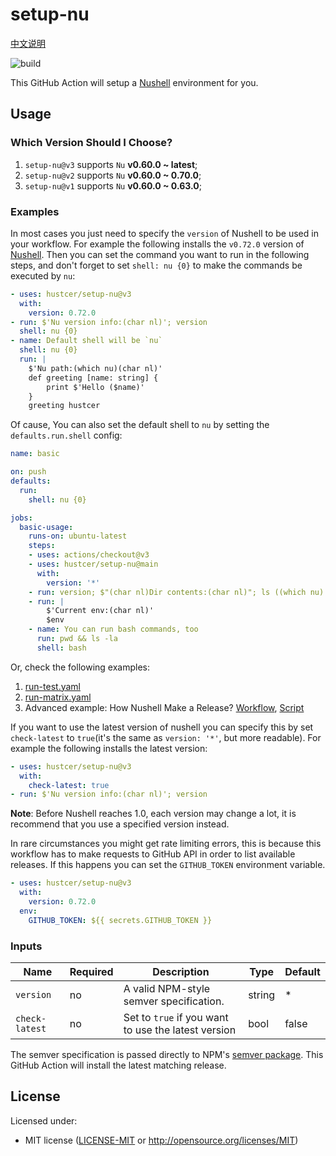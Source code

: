 # setup-nu

[中文说明](README.zh-CN.md)

![build](https://img.shields.io/github/workflow/status/hustcer/setup-nu/build)

This GitHub Action will setup a [Nushell](https://github.com/nushell/nushell) environment for you.

## Usage

### Which Version Should I Choose?

1. `setup-nu@v3` supports `Nu` **v0.60.0 ~ latest**;
2. `setup-nu@v2` supports `Nu` **v0.60.0 ~ 0.70.0**;
3. `setup-nu@v1` supports `Nu` **v0.60.0 ~ 0.63.0**;

### Examples

In most cases you just need to specify the `version` of Nushell to be used in your workflow.
For example the following installs the `v0.72.0` version of [Nushell](https://github.com/nushell/nushell).
Then you can set the command you want to run in the following steps, and don't forget to set `shell: nu {0}`
to make the commands be executed by `nu`:

```yaml
- uses: hustcer/setup-nu@v3
  with:
    version: 0.72.0
- run: $'Nu version info:(char nl)'; version
  shell: nu {0}
- name: Default shell will be `nu`
  shell: nu {0}
  run: |
    $'Nu path:(which nu)(char nl)'
    def greeting [name: string] {
        print $'Hello ($name)'
    }
    greeting hustcer
```

Of cause, You can also set the default shell to `nu` by setting the `defaults.run.shell` config:

```yaml
name: basic

on: push
defaults:
  run:
    shell: nu {0}

jobs:
  basic-usage:
    runs-on: ubuntu-latest
    steps:
    - uses: actions/checkout@v3
    - uses: hustcer/setup-nu@main
      with:
        version: '*'
    - run: version; $"(char nl)Dir contents:(char nl)"; ls ((which nu).path.0 | path dirname)
    - run: |
        $'Current env:(char nl)'
        $env
    - name: You can run bash commands, too
      run: pwd && ls -la
      shell: bash
```

Or, check the following examples:

1. [run-test.yaml](https://github.com/hustcer/setup-nu/blob/main/.github/workflows/run-test.yaml)
2. [run-matrix.yaml](https://github.com/hustcer/setup-nu/blob/main/.github/workflows/run-matrix.yaml)
3. Advanced example: How Nushell Make a Release? [Workflow](https://github.com/nushell/nushell/blob/main/.github/workflows/release.yml), [Script](https://github.com/nushell/nushell/blob/main/.github/workflows/release-pkg.nu)

If you want to use the latest version of nushell you can specify this by set `check-latest` to
`true`(it's the same as `version: '*'`, but more readable). For example the following installs
the latest version:

```yaml
- uses: hustcer/setup-nu@v3
  with:
    check-latest: true
- run: $'Nu version info:(char nl)'; version
```

**Note**: Before Nushell reaches 1.0, each version may change a lot, it is recommend
that you use a specified version instead.

In rare circumstances you might get rate limiting errors, this is because this
workflow has to make requests to GitHub API in order to list available releases.
If this happens you can set the `GITHUB_TOKEN` environment variable.

```yaml
- uses: hustcer/setup-nu@v3
  with:
    version: 0.72.0
  env:
    GITHUB_TOKEN: ${{ secrets.GITHUB_TOKEN }}
```

### Inputs

| Name           | Required | Description                                          | Type   | Default |
| -------------- | -------- | ---------------------------------------------------- | ------ | ------- |
| `version`      | no       | A valid NPM-style semver specification.              | string |   *     |
| `check-latest` | no       | Set to `true` if you want to use the latest version  | bool   | false   |

The semver specification is passed directly to NPM's [semver package](https://www.npmjs.com/package/semver).
This GitHub Action will install the latest matching release.

## License

Licensed under:

- MIT license ([LICENSE-MIT](LICENSE-MIT) or http://opensource.org/licenses/MIT)
